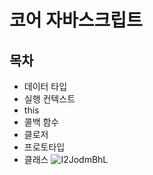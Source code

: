# 코어 자바스크립트
## 목차
 - 데이터 타입
 - 실행 컨텍스트
 - this
 - 콜백 함수
 - 클로저
 - 프로토타입
 - 클래스
![I2JodmBhL](https://github.com/andyhan-23/JavaScript/assets/98483125/3481e315-57d9-49f8-ab64-6b9ba961a0d8)

